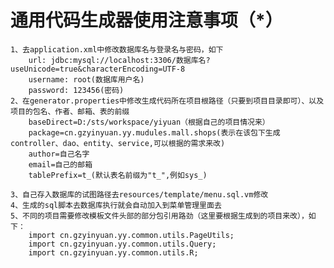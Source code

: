 # 通用代码生成器使用注意事项（*）
    1、去application.xml中修改数据库名与登录名与密码，如下
        url: jdbc:mysql://localhost:3306/数据库名?useUnicode=true&characterEncoding=UTF-8
        username: root(数据库用户名)
        password: 123456(密码)
    2、在generator.properties中修改生成代码所在项目根路径（只要到项目目录即可）、以及项目的包名、作者、邮箱、表的前缀
        baseDirect=D:/sts/workspace/yiyuan（根据自己的项目情况来）
        package=cn.gzyinyuan.yy.mudules.mall.shops(表示在该包下生成controller、dao、entity、service,可以根据的需求来改)
        author=自己名字
        email=自己的邮箱
        tablePrefix=t_(默认表名前缀为"t_",例如sys_)
        
    3、自己存入数据库的试图路径去resources/template/menu.sql.vm修改
    4、生成的sql脚本去数据库执行就会自动加入到菜单管理里面去
    5、不同的项目需要修改模板文件头部的部分包引用路劲（这里要根据生成到的项目来改），如下：
        import cn.gzyinyuan.yy.common.utils.PageUtils;
        import cn.gzyinyuan.yy.common.utils.Query;
        import cn.gzyinyuan.yy.common.utils.R;
        
        